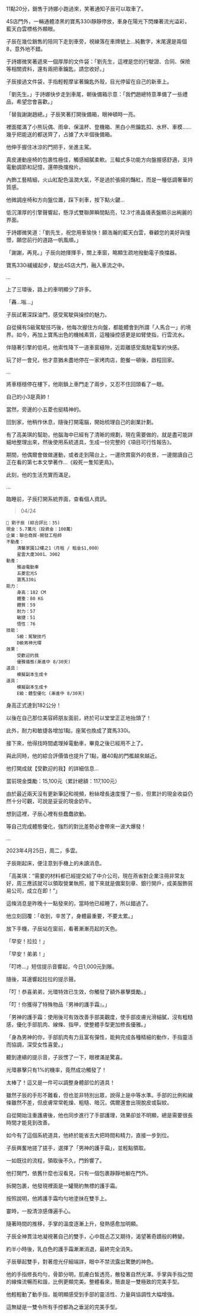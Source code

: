 11點20分，銷售于詩娜小跑過來，笑著通知子辰可以取車了。  

4S店門外，一輛通體漆黑的寶馬330i靜靜停放，車身在陽光下閃爍著流光溢彩，藍天白雲標格外顯眼。  

子辰在幾位銷售的陪同下走到車旁，視線落在車牌號上...純數字，末尾還是兩個8，意外地不錯。  

于詩娜微笑著遞來一個厚厚的文件袋：「劉先生，這裡是您的行駛證、合同、保險等相關資料，還有兩把車鑰匙，請您收好。」  

子辰接過文件袋，手指輕輕摩挲著鑰匙外殼，目光停留在自己的新車上。  

「劉先生。」于詩娜快步走到車尾，朝後備箱示意：「我們趙總特意準備了一些禮品，希望您會喜歡。」  

「替我謝謝趙總。」子辰笑著打開後備箱，眼神頓時一亮。  

裡面擺滿了小熊玩偶、雨傘、保溫杯、登機箱、黑白小熊鑰匙扣、水杯、車模……幾乎把能送的都送齊了，占據了大半個後備箱。  

他伸手握住冰涼的門把手，坐進主駕。  

真皮運動座椅的包裹性極佳，觸感細膩柔軟。三輻式多功能方向盤握感舒適，支持電動調節和記憶，還帶換擋撥片。  

內飾工藝精細，火山紅配色溫潤大氣，不是過於張揚的豔紅，而是一種低調奢華的質感。  

他微調座椅和方向盤位置，踩下剎車，按下點火鍵...  

低沉渾厚的引擎聲響起，懸浮式雙聯屏瞬間點亮，12.3寸液晶儀表盤顯示出絢麗的界面。  

于詩娜微笑道：「劉先生，祝您用車愉快！願浩瀚的藍天白雲，眷顧您的美好與憧憬，願您前行的道路一帆風順。」  

「謝謝，再見。」子辰向她揮揮手，關上車窗，略顯生疏地撥動電子換擋器。  

寶馬330i緩緩起步，駛出4S店大門，融入車流之中。  

...  

上了三環後，路上的車明顯少了許多。  

「轟...嗡...」  

子辰試著深踩油門，感受駕駛與操控的魅力。  

自從擁有S級駕駛技巧後，他每次握住方向盤，都能體會到所謂「人馬合一」的境界。如今，再加上寶馬出色的機械素質，這種操控感更是如臂使指，行雲流水。  

伴隨著引擎的低吼，他索性降下一道車窗縫隙，近距離感受風馳電掣的快感。  

玩了好一會兒，他才意猶未盡地停在一家烤肉店，飽餐一頓後，啟程回家。  

...  

將車穩穩停在樓下，他剛鎖上車門走了兩步，又忍不住回頭看了一眼。  

自己的小3是真帥！  

當然，旁邊的小五菱也挺精神的。  

回到家，他稍作休息，隨後打開電腦，開始梳理自己的創業計劃。  

有了高美琪的幫助，他腦海中已經有了清晰的規劃，現在需要做的，就是盡可能詳細地整理出來，然後使用系統道具，生成一份完整的《項目可行性報告》。  

期間，他偶爾會做做運動，或者走到陽台上，一邊欣賞窗外的夜景，一邊閱讀自己正在看的第七本文學著作...《殺死一隻知更鳥》。  

此刻，他的生活充實而滿足。  

...  

臨睡前，子辰打開系統界面，查看個人資訊。  

> 04/24  
```
📰 劉子辰 (綜合評比：35)  
現金：5.7萬元（投資金：100萬）  
企業：聯合商貿-開發工程師  
不動產：  
    清馨家園12樓之1（月租 / 租金$1,000）  
    星雲大廈3001、3002  
動產：  
    雅迪電動車  
    五菱宏光S  
    寶馬330i  
能力：  
    身高：182 CM  
    體重：80 KG  
    體質：59  
    耐力：57  
    敏捷：51  
    悟性：76  
技能：  
    S級：駕駛技巧  
    D級男神光環 
效果：  
    受歡迎的我
    優雅儀態(漸進中 8/30天)  
道具：
    模擬副本生成卡
道具：
    模擬副本生成卡
    E級：體型優化 (漸進中 8/30天)  
```  

身高正式達到182公分！  

以後在自己那位美容師朋友面前，終於可以堂堂正正地抬頭了！  

此外，耐力和敏捷各增加1點，座駕也換成了寶馬330i。  

接下來，他得找時間處理掉電動車，畢竟之後已經用不上了。  

與此同時，他的綜合評價值也提升了1點，離40點的門檻越來越近。  

他打開成就【受歡迎的我】的詳細信息...  

當前現金獎勵：15,100元（累計總額：117,100元）  

由於最近兩天沒有更新筆記和視頻，粉絲增長速度慢了一些，但累計的現金收益仍然十分可觀，可說是妥妥的現金奶牛。  

想到這裡，子辰心裡有些蠢蠢欲動。  

等自己完成體態優化，強烈的對比差勢必會帶來一波大爆發！

...

2023年4月25日，周二，多雲。

子辰剛起床，便注意到手機上的未讀消息。

「高美琪：“需要的材料都已經提交給了中介公司，現在燕省對企業注冊非常友好，周三應該就可以領取營業執照，接下來就是備案刻章、銀行開戶，成美服飾貿易公司，成立在即！”」

這條消息是昨晚十一點發來的，當時他已經睡了，所以錯過了。

他立刻回覆：「收到，辛苦了，身體最重要，不要太累。」

放下手機，子辰站在窗前，看著漸漸亮起的天色。

「早安！拉拉！」

「早安！弟弟！」

「叮咚...」短信提示音響起，今日1,000元到賬。

隨後，耳邊響起拉拉的提示聲。

「叮！恭喜弟弟，光環特效已生效，你觸發了額外暴擊獎勵。」

「叮！你獲得了特殊物品『男神的護手霜』。」

「男神的護手霜：使用後可有效改善手部美觀度，使手部皮膚光滑細膩，沒有粗糙感，優化手部肌肉、線條、指甲，使整體手型更加修長優雅。」

「身為男神的你，手部肌肉有力且富有彈性，能夠完成各種精細的動作，手指靈活而協調，深受女性喜愛。」

聽到連續的提示音，子辰愣了一下，眼裡滿是驚喜。

光環暴擊只有1%的機率，竟然成功觸發了！

太棒了！這又是一件可以調整身體部位的道具！

雖然子辰的手形不難看，但也並非特別出眾，說得上是中等水準。手部的比例和線條雖然不差，但皮膚常常乾燥、粗糙、暗沉，偶爾還會出現脫皮或裂紋。

自從開始注重護膚後，他也同步進行了手部護理，效果卻並不明顯，總是需要很長時間才能見到改善。

如今有了這個系統道具，他終於能省去大把時間和精力，直接一步到位。

子辰興奮地搓了搓手，選擇了「男神的護手霜」，並輕點領取。

一如既往的流程，領取後不久，門鈴響了。

他打開門，依舊什麼也沒看見，只有一個包裹靜靜地躺在門外。

拆開包裹，他發現裡面是一罐簡約無標的護手霜。

按照說明，他將護手霜均勻地塗抹在雙手上。

霎時，一股清涼感傳遍手心。

隨著時間的推移，手掌的溫度逐漸上升，發熱感愈加明顯。

子辰全神貫注地凝視著自己的雙手，心中既忐忑又期待，渴望著奇蹟般的轉變。

約半小時後，乳白色的護手霜漸漸消退，最終完全消失。

子辰舉起雙手，對著燈光仔細端詳，眼中不禁流露出驚艷的神色。

他的手指修長均勻，骨節分明，肌膚白皙透亮，散發著自然光澤。手掌與手指之間的線條流暢而和諧，比例更顯完美。整體看來，簡直是一雙極致的完美手型。

他輕輕動了動手指，能明顯感受到手部的靈活性、力量與協調性大幅增強。

這無疑是一雙令所有手控都為之垂涎的完美手型。